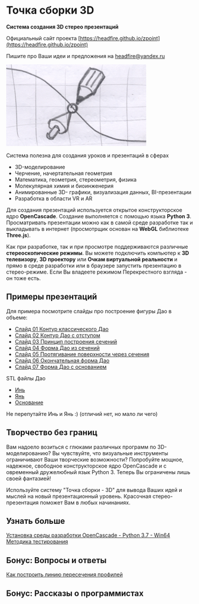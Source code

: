 # Точка сборки 3D

**Cистема создания 3D стерео презентаций**

Официальный сайт проекта [https://headfire.github.io/zpoint](https://headfire.github.io/zpoint)

Пишите про Ваши идеи и предложения на [headfire@yandex.ru](mailto:headfire@yandex.ru)

 <img src="images/logo.png" style="zoom:50%;" />

Система полезна для создания уроков и презентаций в сферах

- 3D-моделирование
- Черчение, начертательная геометрия
- Математика, геометрия, стереометрия, физика
- Молекулярная химия и биоинженерия
- Анимированные 3D- графики, визуализация данных, BI-презентации
- Разработка в области VR и AR

Для создания презентаций используется открытое конструкторское ядро **OpenCascade**. 
Создание выполняется с помощью языка **Python 3**. 
Просматривать презентации можно как в самой среде разработке 
так и выкладывать в интернет (просмотрщик основан на **WebGL** библиотеке **Three.js**).  

<!--
Презентация может состоять из множества кадров. Между кадрами возможны анимационные переходы. 
--> 

Как при разработке, так и при просмотре поддерживаются различные **стереоскопические режимы**. 
Вы можете подключить компьютер к **3D телевизору**, **3D проектору** или **Очкам виртуальной реальности** 
и прямо в среде разработки или в браузере запустить презентацию в стерео-режиме. 
Если Вы владеете режимом Перекрестного взгляда - он тоже есть.

## Примеры презентаций

Для примера посмотрите слайды про построение фигуры Дао в объеме:
- [Слайд 01 Контур классического Дао]( https://headfire.github.io/zpoint/zpleer/index.html?paper=dao&slide=slide_01_DaoClassic)
- [Слайд 02 Контур Дао с отступом ]( https://headfire.github.io/zpoint/zpleer/index.html?paper=dao&slide=slide_02_DaoConcept)
- [Слайд 03 Принцип построения сечений ]( https://headfire.github.io/zpoint/zpleer/index.html?paper=dao&slide=slide_03_DaoSecPrincipe)
- [Слайд 04 Форма Дао из сечений ]( https://headfire.github.io/zpoint/zpleer/index.html?paper=dao&slide=slide_04_DaoManySec)
- [Слайд 05 Протягивание поверхности через сечения ]( https://headfire.github.io/zpoint/zpleer/index.html?paper=dao&slide=slide_05_DaoSkinning)
- [Слайд 06 Окончательная форма Дао ]( https://headfire.github.io/zpoint/zpleer/index.html?paper=dao&slide=slide_06_DaoComplete)
- [Слайд 07 Форма Дао с основанием ]( https://headfire.github.io/zpoint/zpleer/index.html?paper=dao&slide=slide_07_DaoWithCase)

STL файлы Дао 
- [Инь]( https://headfire.github.io/zpoint/zpleer/slides/dao/slide_07_DaoWithCase/exp_001_shape.stl)
- [Янь]( https://headfire.github.io/zpoint/zpleer/slides/dao/slide_07_DaoWithCase/exp_002_shape.stl)
- [Основание]( https://headfire.github.io/zpoint/zpleer/slides/dao/slide_07_DaoWithCase/exp_003_shape.stl)

Не перепутайте Инь и Янь :) (отличий нет, но мало ли чего)

## Творчество без границ

Вам надоело возиться с глюками различных программ по 3D-моделированию? Вы чувствуйте, что визуальные инструменты 
ограничивают Ваши творческие возможности? Попробуйте мощное, надежное, свободное конструкторское ядро OpenCascade и с
овременный дружелюбный язык Python 3. Теперь Вы ограничены лишь своей фантазией!

Используйте систему "Точка сборки - 3D" для вывода Ваших идей и мыслей на новый презентационный уровень. 
Красочная стерео-презентация поможет Вам в любых начинаниях. 

## Узнать больше

[Установка среды разработки OpenCascade - Python 3.7 - Win64]( https://headfire.github.io/zpoint/docs/setup ) 
[Методика тестирования]( https://headfire.github.io/zpoint/docs/testing ) 

<!--
[Библиотка Scene - базовая система команд](docs/00_01_scene.md)
[Начальные настройки слоев и стилей](docs/00_01_styles.md)
-->

## Бонус: Вопросы и ответы

[Как построить линию пересечения профилей](https://headfire.github.io/zpoint/docs/questions/00_01_profile) 

## Бонус: Рассказы о программистах
